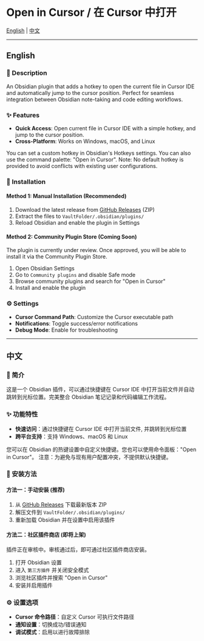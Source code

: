 # Open in Cursor / 在 Cursor 中打开

[English](#english) | [中文](#中文)

---

## English

### 📖 Description

An Obsidian plugin that adds a hotkey to open the current file in Cursor IDE and automatically jump to the cursor position. Perfect for seamless integration between Obsidian note-taking and code editing workflows.

### ✨ Features

-   **Quick Access**: Open current file in Cursor IDE with a simple hotkey, and jump to the cursor position.
-   **Cross-Platform**: Works on Windows, macOS, and Linux

You can set a custom hotkey in Obsidian's Hotkeys settings. You can also use the command palette: "Open in Cursor".
Note: No default hotkey is provided to avoid conflicts with existing user configurations.

### 🚀 Installation

#### Method 1: Manual Installation (Recommended)

1. Download the latest release from [GitHub Releases](https://github.com/awaken233/open-in-cursor/releases) (ZIP)
2. Extract the files to `VaultFolder/.obsidian/plugins/`
3. Reload Obsidian and enable the plugin in Settings

#### Method 2: Community Plugin Store (Coming Soon)

The plugin is currently under review. Once approved, you will be able to install it via the Community Plugin Store.

1. Open Obsidian Settings
2. Go to `Community plugins` and disable Safe mode
3. Browse community plugins and search for "Open in Cursor"
4. Install and enable the plugin

### ⚙️ Settings

-   **Cursor Command Path**: Customize the Cursor executable path
-   **Notifications**: Toggle success/error notifications
-   **Debug Mode**: Enable for troubleshooting

---

## 中文

### 📖 简介

这是一个 Obsidian 插件，可以通过快捷键在 Cursor IDE 中打开当前文件并自动跳转到光标位置。完美整合 Obsidian 笔记记录和代码编辑工作流程。

### ✨ 功能特性

-   **快速访问**：通过快捷键在 Cursor IDE 中打开当前文件, 并跳转到光标位置
-   **跨平台支持**：支持 Windows、macOS 和 Linux

您可以在 Obsidian 的热键设置中自定义快捷键。您也可以使用命令面板："Open in Cursor"。
注意：为避免与现有用户配置冲突，不提供默认快捷键。

### 🚀 安装方法

#### 方法一：手动安装 (推荐)

1. 从 [GitHub Releases](https://github.com/awaken233/open-in-cursor/releases) 下载最新版本 ZIP
2. 解压文件到 `VaultFolder/.obsidian/plugins/`
3. 重新加载 Obsidian 并在设置中启用该插件

#### 方法二：社区插件商店 (即将上架)

插件正在审核中。审核通过后，即可通过社区插件商店安装。

1. 打开 Obsidian 设置
2. 进入 `第三方插件` 并关闭安全模式
3. 浏览社区插件并搜索 "Open in Cursor"
4. 安装并启用插件

### ⚙️ 设置选项

-   **Cursor 命令路径**：自定义 Cursor 可执行文件路径
-   **通知设置**：切换成功/错误通知
-   **调试模式**：启用以进行故障排除

